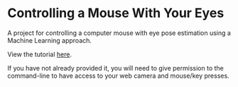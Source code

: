 # Controlling a Mouse With Your Eyes
A project for controlling a computer mouse with eye pose estimation using a Machine Learning approach.

View the tutorial [here](https://medium.com/p/f1097e7cf2e9/).

If you have not already provided it, you will need to give permission to the command-line to have access to your web camera and mouse/key presses.
